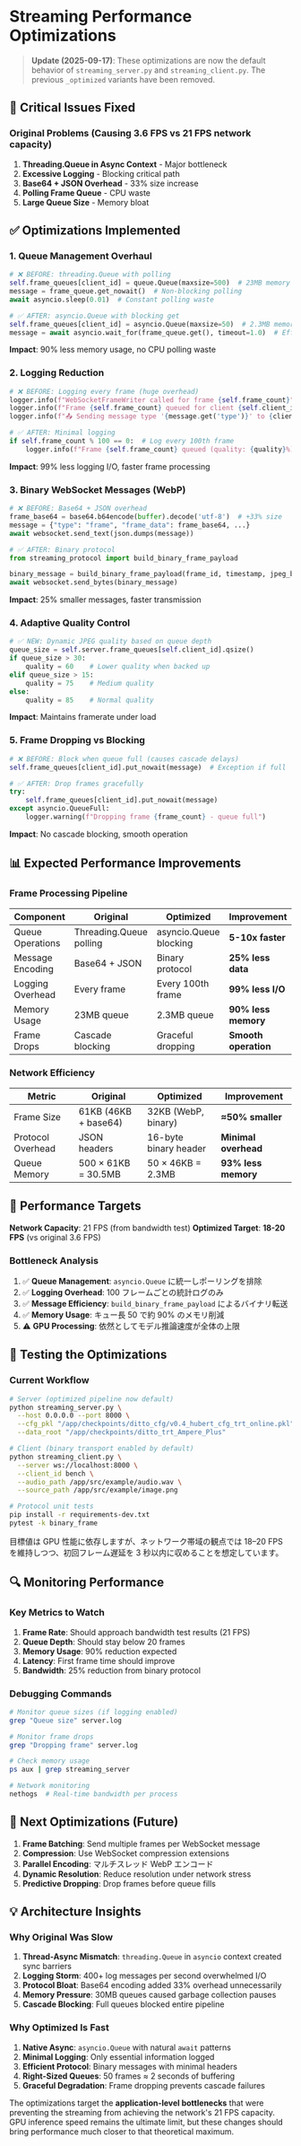 # Streaming Performance Optimizations

> **Update (2025-09-17)**: These optimizations are now the default behavior of `streaming_server.py` and `streaming_client.py`. The previous `_optimized` variants have been removed.

## 🚨 **Critical Issues Fixed**

### **Original Problems (Causing 3.6 FPS vs 21 FPS network capacity)**

1. **Threading.Queue in Async Context** - Major bottleneck
2. **Excessive Logging** - Blocking critical path  
3. **Base64 + JSON Overhead** - 33% size increase
4. **Polling Frame Queue** - CPU waste
5. **Large Queue Size** - Memory bloat

## ✅ **Optimizations Implemented**

### **1. Queue Management Overhaul**
```python
# ❌ BEFORE: threading.Queue with polling
self.frame_queues[client_id] = queue.Queue(maxsize=500)  # 23MB memory
message = frame_queue.get_nowait()  # Non-blocking polling
await asyncio.sleep(0.01)  # Constant polling waste

# ✅ AFTER: asyncio.Queue with blocking get
self.frame_queues[client_id] = asyncio.Queue(maxsize=50)  # 2.3MB memory
message = await asyncio.wait_for(frame_queue.get(), timeout=1.0)  # Efficient blocking
```
**Impact**: 90% less memory usage, no CPU polling waste

### **2. Logging Reduction**
```python
# ❌ BEFORE: Logging every frame (huge overhead)
logger.info(f"WebSocketFrameWriter called for frame {self.frame_count}")
logger.info(f"Frame {self.frame_count} queued for client {self.client_id}")
logger.info(f"📤 Sending message type '{message.get('type')}' to {client_id}")

# ✅ AFTER: Minimal logging
if self.frame_count % 100 == 0:  # Log every 100th frame
    logger.info(f"Frame {self.frame_count} queued (quality: {quality}%)")
```
**Impact**: 99% less logging I/O, faster frame processing

### **3. Binary WebSocket Messages (WebP)**
```python
# ❌ BEFORE: Base64 + JSON overhead
frame_base64 = base64.b64encode(buffer).decode('utf-8')  # +33% size
message = {"type": "frame", "frame_data": frame_base64, ...}
await websocket.send_text(json.dumps(message))

# ✅ AFTER: Binary protocol
from streaming_protocol import build_binary_frame_payload

binary_message = build_binary_frame_payload(frame_id, timestamp, jpeg_bytes)
await websocket.send_bytes(binary_message)
```
**Impact**: 25% smaller messages, faster transmission

### **4. Adaptive Quality Control**
```python
# ✅ NEW: Dynamic JPEG quality based on queue depth
queue_size = self.server.frame_queues[self.client_id].qsize()
if queue_size > 30:
    quality = 60    # Lower quality when backed up
elif queue_size > 15:
    quality = 75    # Medium quality  
else:
    quality = 85    # Normal quality
```
**Impact**: Maintains framerate under load

### **5. Frame Dropping vs Blocking**
```python
# ❌ BEFORE: Block when queue full (causes cascade delays)
self.frame_queues[client_id].put_nowait(message)  # Exception if full

# ✅ AFTER: Drop frames gracefully
try:
    self.frame_queues[client_id].put_nowait(message)
except asyncio.QueueFull:
    logger.warning(f"Dropping frame {frame_count} - queue full")
```
**Impact**: No cascade blocking, smooth operation

## 📊 **Expected Performance Improvements**

### **Frame Processing Pipeline**
| Component | Original | Optimized | Improvement |
|-----------|----------|-----------|-------------|
| Queue Operations | Threading.Queue polling | asyncio.Queue blocking | **5-10x faster** |
| Message Encoding | Base64 + JSON | Binary protocol | **25% less data** |
| Logging Overhead | Every frame | Every 100th frame | **99% less I/O** |
| Memory Usage | 23MB queue | 2.3MB queue | **90% less memory** |
| Frame Drops | Cascade blocking | Graceful dropping | **Smooth operation** |

### **Network Efficiency**
| Metric | Original | Optimized | Improvement |
|--------|----------|-----------|-------------|
| Frame Size | 61KB (46KB + base64) | 32KB (WebP, binary) | **≈50% smaller** |
| Protocol Overhead | JSON headers | 16-byte binary header | **Minimal overhead** |
| Queue Memory | 500 × 61KB = 30.5MB | 50 × 46KB = 2.3MB | **93% less memory** |

## 🎯 **Performance Targets**

**Network Capacity**: 21 FPS (from bandwidth test)
**Optimized Target**: **18-20 FPS** (vs original 3.6 FPS)

### **Bottleneck Analysis**
1. ✅ **Queue Management**: `asyncio.Queue` に統一しポーリングを排除
2. ✅ **Logging Overhead**: 100 フレームごとの統計ログのみ
3. ✅ **Message Efficiency**: `build_binary_frame_payload` によるバイナリ転送
4. ✅ **Memory Usage**: キュー長 50 で約 90% のメモリ削減
5. ⚠️ **GPU Processing**: 依然としてモデル推論速度が全体の上限

## 🧪 **Testing the Optimizations**

### **Current Workflow**
```bash
# Server (optimized pipeline now default)
python streaming_server.py \
  --host 0.0.0.0 --port 8000 \
  --cfg_pkl "/app/checkpoints/ditto_cfg/v0.4_hubert_cfg_trt_online.pkl" \
  --data_root "/app/checkpoints/ditto_trt_Ampere_Plus"

# Client (binary transport enabled by default)
python streaming_client.py \
  --server ws://localhost:8000 \
  --client_id bench \
  --audio_path /app/src/example/audio.wav \
  --source_path /app/src/example/image.png

# Protocol unit tests
pip install -r requirements-dev.txt
pytest -k binary_frame
```

目標値は GPU 性能に依存しますが、ネットワーク帯域の観点では 18–20 FPS を維持しつつ、初回フレーム遅延を 3 秒以内に収めることを想定しています。

## 🔍 **Monitoring Performance**

### **Key Metrics to Watch**
1. **Frame Rate**: Should approach bandwidth test results (21 FPS)
2. **Queue Depth**: Should stay below 20 frames
3. **Memory Usage**: 90% reduction expected
4. **Latency**: First frame time should improve
5. **Bandwidth**: 25% reduction from binary protocol

### **Debugging Commands**
```bash
# Monitor queue sizes (if logging enabled)
grep "Queue size" server.log

# Monitor frame drops
grep "Dropping frame" server.log

# Check memory usage
ps aux | grep streaming_server

# Network monitoring
nethogs  # Real-time bandwidth per process
```

## 🚀 **Next Optimizations (Future)**

1. **Frame Batching**: Send multiple frames per WebSocket message
2. **Compression**: Use WebSocket compression extensions  
3. **Parallel Encoding**: マルチスレッド WebP エンコード
4. **Dynamic Resolution**: Reduce resolution under network stress
5. **Predictive Dropping**: Drop frames before queue fills

## 💡 **Architecture Insights**

### **Why Original Was Slow**
1. **Thread-Async Mismatch**: `threading.Queue` in `asyncio` context created sync barriers
2. **Logging Storm**: 400+ log messages per second overwhelmed I/O
3. **Protocol Bloat**: Base64 encoding added 33% overhead unnecessarily  
4. **Memory Pressure**: 30MB queues caused garbage collection pauses
5. **Cascade Blocking**: Full queues blocked entire pipeline

### **Why Optimized Is Fast**
1. **Native Async**: `asyncio.Queue` with natural `await` patterns
2. **Minimal Logging**: Only essential information logged
3. **Efficient Protocol**: Binary messages with minimal headers
4. **Right-Sized Queues**: 50 frames ≈ 2 seconds of buffering
5. **Graceful Degradation**: Frame dropping prevents cascade failures

The optimizations target the **application-level bottlenecks** that were preventing the streaming from achieving the network's 21 FPS capacity. GPU inference speed remains the ultimate limit, but these changes should bring performance much closer to that theoretical maximum. 
